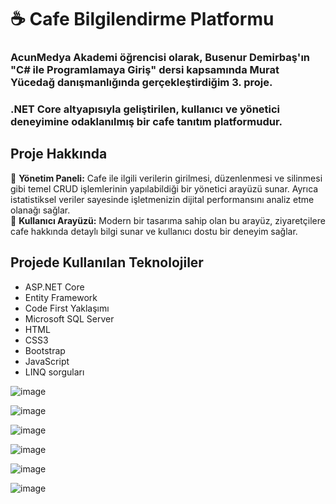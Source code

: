 <h1>☕ Cafe Bilgilendirme Platformu</h1>
<h3>AcunMedya Akademi öğrencisi olarak, Busenur Demirbaş'ın "C# ile Programlamaya Giriş" dersi kapsamında Murat Yücedağ danışmanlığında gerçekleştirdiğim 3. proje.</h3>
<h3>.NET Core altyapısıyla geliştirilen, kullanıcı ve yönetici deneyimine odaklanılmış bir cafe tanıtım platformudur.</h3>

<h2>Proje Hakkında</h2>
<p>🔧 <strong>Yönetim Paneli:</strong> Cafe ile ilgili verilerin girilmesi, düzenlenmesi ve silinmesi gibi temel CRUD işlemlerinin yapılabildiği bir yönetici arayüzü sunar. Ayrıca istatistiksel veriler sayesinde işletmenizin dijital performansını analiz etme olanağı sağlar.<br/>
🎯 <strong>Kullanıcı Arayüzü:</strong> Modern bir tasarıma sahip olan bu arayüz, ziyaretçilere cafe hakkında detaylı bilgi sunar ve kullanıcı dostu bir deneyim sağlar.
</p>

<h2>Projede Kullanılan Teknolojiler</h2>
<ul>
  <li>ASP.NET Core</li>
  <li>Entity Framework </li>
  <li>Code First Yaklaşımı</li>
  <li>Microsoft SQL Server</li>
  <li>HTML</li>
  <li>CSS3</li>
  <li>Bootstrap</li>
  <li>JavaScript</li>
  <li>LINQ sorguları</li>
</ul>

![image](https://github.com/user-attachments/assets/b304eabd-f262-411f-80e6-45de67b6a938)

![image](https://github.com/user-attachments/assets/03e612f2-bd17-43ca-b5ad-73ea653ab3fd)

![image](https://github.com/user-attachments/assets/adc8b08d-c04e-410c-b6d4-80ea022f96c4)

![image](https://github.com/user-attachments/assets/15920e66-8b5a-4f00-922d-98caf6ffae25)

![image](https://github.com/user-attachments/assets/8b415f1e-4b19-4083-a7cf-6f72d4543dc4)

![image](https://github.com/user-attachments/assets/f0837060-0bfc-433f-ac45-898fe57705ef)
